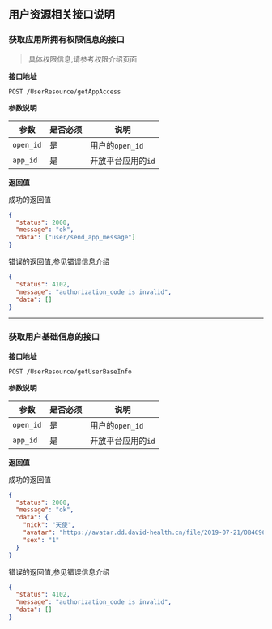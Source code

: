 ## 用户资源相关接口说明 <!-- {docsify-ignore} -->

### 获取应用所拥有权限信息的接口

> 具体权限信息,请参考权限介绍页面

**接口地址**

`POST /UserResource/getAppAccess`

**参数说明**

| 参数      | 是否必须 | 说明               |
| --------- | -------- | ------------------ |
| `open_id` | 是       | 用户的`open_id`    |
| `app_id`  | 是       | 开放平台应用的`id` |

**返回值**

成功的返回值

```json
{
  "status": 2000,
  "message": "ok",
  "data": ["user/send_app_message"]
}
```

错误的返回值,参见错误信息介绍

```json
{
  "status": 4102,
  "message": "authorization_code is invalid",
  "data": []
}
```

---

### 获取用户基础信息的接口

**接口地址**

`POST /UserResource/getUserBaseInfo`

**参数说明**

| 参数      | 是否必须 | 说明               |
| --------- | -------- | ------------------ |
| `open_id` | 是       | 用户的`open_id`    |
| `app_id`  | 是       | 开放平台应用的`id` |

**返回值**

成功的返回值

```json
{
  "status": 2000,
  "message": "ok",
  "data": {
    "nick": "天使",
    "avatar": "https://avatar.dd.david-health.cn/file/2019-07-21/0B4C96B3-DD62-47F9-B9BF-080CAF090DBA.jpeg",
    "sex": "1"
  }
}
```

错误的返回值,参见错误信息介绍

```json
{
  "status": 4102,
  "message": "authorization_code is invalid",
  "data": []
}
```
